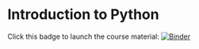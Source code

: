 # Introduction to Python

Click this badge to launch the course material:
[![Binder](https://mybinder.org/badge.svg)](https://mybinder.org/v2/gh/kimbrianj/intro-python/master)
